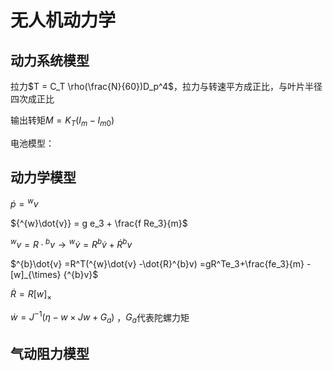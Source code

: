 # 无人机动力学

## 动力系统模型
拉力$T = C_T \rho(\frac{N}{60})D_p^4$，拉力与转速平方成正比，与叶片半径四次成正比

输出转矩$M = K_T(I_m - I_{m0})$

电池模型：

## 动力学模型
$\dot p = {^wv}$

${^{w}\dot{v}} = g e_3 + \frac{f Re_3}{m}$

${^{w}v} = R · {^bv} \rightarrow {^{w}\dot{v}} =R^b\dot{v} +\dot{R}{^{b}v}$ 

$^{b}\dot{v} =R^T(^{w}\dot{v} -\dot{R}^{b}v) =gR^Te_3+\frac{fe_3}{m} - [w]_{\times} {^{b}v}$

$\dot{R} = R [w]_{\times}$

$\dot{w} = J^{-1} (\eta - w\times Jw + G_a)$ ，$G_a$代表陀螺力矩

## 气动阻力模型
